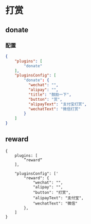# 打赏

## donate

### 配置

```json
{
    "plugins": [
        "donate"
    ],
    "pluginsConfig": [
        "donate": {
          "wechat": "",
          "alipay": "",
          "title": "鼓励一下",
          "button": "赏",
          "alipayText": "支付宝打赏",
          "wechatText": "微信打赏"
        }
    ]
}
```

## reward <a href="#reward-di-bu-da-shang" id="reward-di-bu-da-shang"></a>

```
{
    plugins: [
        ”reward“
    ],

    "pluginsConfig": ['
        "reward": {
            "wechat": "",
            "alipay": "",
            "button": "打赏",
            "alipayText": "支付宝",
            "wechatText": "微信"
        },
    ]
}
```

